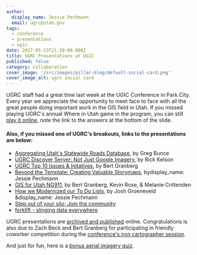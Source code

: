 ```yaml
---
author:
  display_name: Jessie Pechmann
  email: ugrc@utah.gov
tags:
  - conference
  - presentations
  - ugic
date: 2017-05-23T21:20:00.000Z
title: UGRC Presentations at UGIC
published: false
category: Collaboration
cover_image: '/src/images/pillar-blog/default-social-card.png'
cover_image_alt: ugrc social card
---
```


UGRC staff had a great time last week at the UGIC Conference in Park City. Every year we appreciate the opportunity to meet face to face with all the great people doing important work in the GIS field in Utah. If you missed playing UGRC's annual Where in Utah game in the program, you can still [play it online](https://docs.google.com/presentation/d/1Z7QlDokFa4pedUd210-DauqB5x3Be5Aco7JhLGdVc5s/edit?usp=sharing), note the link to the answers at the bottom of the slide.

#### Also, if you missed one of UGRC's breakouts, links to the presentations are below:

- [Aggregating Utah's Statewide Roads Database](https://docs.google.com/presentation/d/1G8Y8pDN4VXwESILtfs1MdM69Jkfl3XukPyOy1vxrbYM/edit?usp=sharing), by Greg Bunce
- [UGRC Discover Server: Not Just Google Imagery](https://docs.google.com/presentation/d/1Dw9gsHwITAcQU0Rh4uIol3-QnnTier21sRD6rTHEULQ/edit?usp=drive_open&ouid=0), by Rick Kelson
- [UGRC Top 10 Issues & Initatives](https://docs.google.com/presentation/d/14ZHq1B3rEf1xyU13T-9mP6AJ7njcfcjuZ1PNtWXRBfY/edit?usp=drive_open&ouid=0), by Bert Granberg
- [Beyond the Template: Creating Valuable Storymaps](https://docs.google.com/presentation/d/1tq4iNeFHuzZ7ZlpTOLZGfymlzjpa0VwySsb4XJ1wtvA/edit?usp=sharing), bydisplay_name: Jessie Pechmann
- [GIS for Utah NG911](https://docs.google.com/presentation/d/14obhOgTXFGCxi1r3aQBCZnAAN3tz2snQv592vJZay78/edit?usp=sharing), by Bert Granberg, Kevin Rose, & Melanie Crittenden
- [How we Modernized our To Do Lists](https://docs.google.com/presentation/d/15z02TStTMsuHTMnAIwwwyN8Ka_pO85IDNrYJpKG6LoQ/edit?usp=drive_open&ouid=0), by Josh Groeneveld &display_name: Jessie Pechmann
- [Step out of your silo; Join the community](http://UGRC.github.io/Presentations/UGIC/2017/silo/#0)
- [forklift - slinging data everywhere](http://agrc.github.io/Presentations/UGIC/2017/forklift/#0)

UGRC presentations are [archived and published](http://agrc.github.io/Presentations/) online. Congratulations is also due to Zach Beck and Bert Granberg for participating in friendly coworker competition during the [conference's iron cartographer session](http://ugic.org/conference/congratulations-to-the-2017-map-gallery-winners/).

And just for fun, here is a [bonus aerial imagery quiz](https://www.geographyrealm.com/geo-quiz-name-the-human-activity-visible-from-space/).
